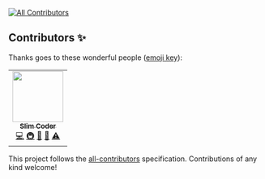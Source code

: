 
<!-- ALL-CONTRIBUTORS-BADGE:START - Do not remove or modify this section -->
[![All Contributors](https://img.shields.io/badge/all_contributors-1-orange.svg?style=flat-square)](#contributors-)
<!-- ALL-CONTRIBUTORS-BADGE:END -->

## Contributors ✨

Thanks goes to these wonderful people ([emoji key](https://allcontributors.org/docs/en/emoji-key)):

<!-- ALL-CONTRIBUTORS-LIST:START - Do not remove or modify this section -->
<!-- prettier-ignore-start -->
<!-- markdownlint-disable -->
<table>
  <tr>
    <td align="center"><a href="https://viveksharmaui.js.org"><img src="https://avatars1.githubusercontent.com/u/28563357?v=4" width="100px;" alt=""/><br /><sub><b>Slim Coder</b></sub></a><br /><a href="https://github.com/Techistan/EasyRTC-Peer-2-Peer-Video-Calling-React/commits?author=viveksharmaui" title="Code">💻</a> <a href="#infra-viveksharmaui" title="Infrastructure (Hosting, Build-Tools, etc)">🚇</a> <a href="https://github.com/Techistan/EasyRTC-Peer-2-Peer-Video-Calling-React/issues?q=author%3Aviveksharmaui" title="Bug reports">🐛</a> <a href="https://github.com/Techistan/EasyRTC-Peer-2-Peer-Video-Calling-React/commits?author=viveksharmaui" title="Documentation">📖</a> <a href="https://github.com/Techistan/EasyRTC-Peer-2-Peer-Video-Calling-React/commits?author=viveksharmaui" title="Tests">⚠️</a></td>
  </tr>
</table>

<!-- markdownlint-enable -->
<!-- prettier-ignore-end -->
<!-- ALL-CONTRIBUTORS-LIST:END -->

This project follows the [all-contributors](https://github.com/all-contributors/all-contributors) specification. Contributions of any kind welcome!
